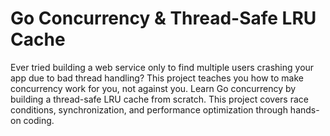 # Go Concurrency & Thread-Safe LRU Cache
Ever tried building a web service only to find multiple users crashing your app due to bad thread handling? This project teaches you how to make concurrency work for you, not against you. Learn Go concurrency by building a thread-safe LRU cache from scratch. This project covers race conditions, synchronization, and performance optimization through hands-on coding.
